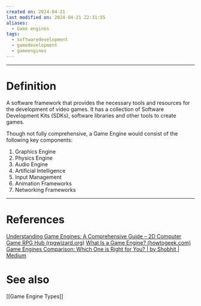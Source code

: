 ```yaml
---
created on: 2024-04-21
last modified on: 2024-04-21 22:31:55
aliases:
  - Game engines
tags:
  - softwaredevelopment
  - gamedevelopment
  - gameengines
---
```


---
# Definition
A software framework that provides the necessary tools and resources for the development of video games. It has a collection of Software Development Kits (SDKs), software libraries and other tools to create games.

Though not fully comprehensive, a Game Engine would consist of the following key components:
1. Graphics Engine
2. Physics Engine
3. Audio Engine
4. Artificial Intelligence
5. Input Management
6. Animation Frameworks
7. Networking Frameworks


---
# References
[Understanding Game Engines: A Comprehensive Guide – 2D Computer Game RPG Hub (rpgwizard.org)](https://www.rpgwizard.org/understanding-game-engines-a-comprehensive-guide/)
[What Is a Game Engine? (howtogeek.com)](https://www.howtogeek.com/888619/what-is-a-game-engine/)
[Game Engines Comparison: Which One is Right for You? | by Shobhit | Medium](https://shobits.medium.com/game-engines-a-comprehensive-guide-to-choosing-the-right-engine-for-your-game-3a5dfbfbfb4b)
# See also
[[Game Engine Types]]
